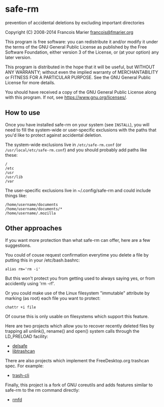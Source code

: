 # safe-rm

prevention of accidental deletions by excluding important directories

Copyright (C) 2008-2014  Francois Marier <francois@fmarier.org>

This program is free software: you can redistribute it and/or modify
it under the terms of the GNU General Public License as published by
the Free Software Foundation, either version 3 of the License, or
(at your option) any later version.

This program is distributed in the hope that it will be useful,
but WITHOUT ANY WARRANTY; without even the implied warranty of
MERCHANTABILITY or FITNESS FOR A PARTICULAR PURPOSE.  See the
GNU General Public License for more details.

You should have received a copy of the GNU General Public License
along with this program.  If not, see <https://www.gnu.org/licenses/>.

## How to use

Once you have installed safe-rm on your system (see `INSTALL`), you will need to
fill the system-wide or user-specific exclusions with the paths that you'd like
to protect against accidental deletion.

The system-wide exclusions live in `/etc/safe-rm.conf` (or `/usr/local/etc/safe-rm.conf`)
and you should probably add paths like these:

    /
    /etc
    /usr
    /usr/lib
    /var

The user-specific exclusions live in ~/.config/safe-rm and could include things like:

    /home/username/documents
    /home/username/documents/*
    /home/username/.mozilla

## Other approaches

If you want more protection than what safe-rm can offer, here are a few suggestions.

You could of couse request confirmation everytime you delete a file by putting this in
your /etc/bash.bashrc:

    alias rm='rm -i'

But this won't protect you from getting used to always saying yes, or from accidently
using 'rm -rf'.

Or you could make use of the Linux filesystem "immutable" attribute by marking (as root)
each file you want to protect:

    chattr +i file

Of course this is only usable on filesystems which support this feature.

Here are two projects which allow you to recover recently deleted files by trapping
all unlink(), rename() and open() system calls through the LD_PRELOAD facility:

* [delsafe](https://web.archive.org/web/20081027033142/http://homepage.esoterica.pt:80/~nx0yew/delsafe/)
* [libtrashcan](http://hpux.connect.org.uk/hppd/hpux/Development/Libraries/libtrash-0.2/readme.html)

There are also projects which implement the FreeDesktop.org trashcan spec. For example:

* [trash-cli](https://github.com/andreafrancia/trash-cli)

Finally, this project is a fork of GNU coreutils and adds features similar to safe-rm
to the rm command directly:

* [rmfd](https://github.com/d5h/rmfd)
